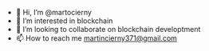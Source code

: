 - 👋 Hi, I’m @martocierny
- 👀 I’m interested in blockchain
- 💞️ I’m looking to collaborate on blockchain developtment
- 📫 How to reach me  martincierny371@gmail.com

<!---
martocierny/martocierny is a ✨ special ✨ repository because its `README.md` (this file) appears on your GitHub profile.
You can click the Preview link to take a look at your changes.
--->
